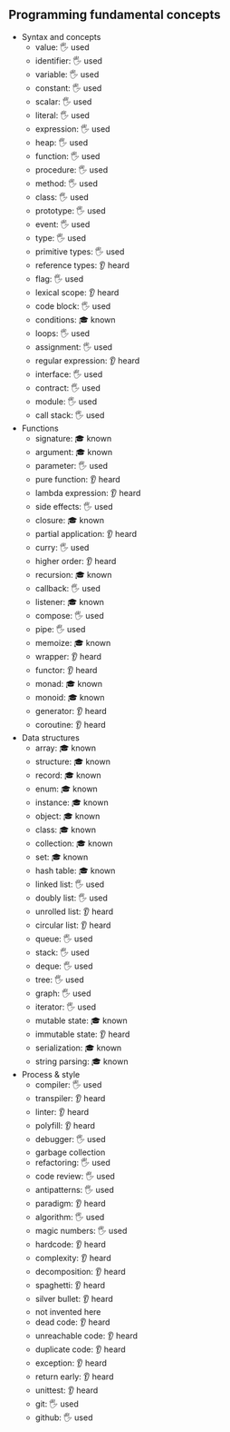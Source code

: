 ## Programming fundamental concepts

- Syntax and concepts
  - value: 🖐️ used
  - identifier: 🖐️ used
  - variable: 🖐️ used
  - constant: 🖐️ used
  - scalar: 🖐️ used
  - literal: 🖐️ used
  - expression: 🖐️ used
  - heap: 🖐️ used
  - function: 🖐️ used
  - procedure: 🖐️ used
  - method: 🖐️ used
  - class: 🖐️ used
  - prototype: 🖐️ used
  - event: 🖐️ used
  - type: 🖐️ used
  - primitive types: 🖐️ used
  - reference types: 👂 heard
  - flag: 🖐️ used
  - lexical scope: 👂 heard
  - code block: 🖐️ used
  - conditions: 🎓 known
  - loops: 🖐️ used
  - assignment: 🖐️ used
  - regular expression: 👂 heard
  - interface: 🖐️ used
  - contract: 🖐️ used
  - module: 🖐️ used
  - call stack: 🖐️ used
- Functions
  - signature: 🎓 known
  - argument: 🎓 known
  - parameter: 🖐️ used
  - pure function: 👂 heard
  - lambda expression: 👂 heard
  - side effects: 🖐️ used
  - closure: 🎓 known
  - partial application: 👂 heard
  - curry: 🖐️ used
  - higher order: 👂 heard
  - recursion: 🎓 known
  - callback: 🖐️ used
  - listener: 🎓 known
  - compose: 🖐️ used
  - pipe: 🖐️ used
  - memoize: 🎓 known
  - wrapper: 👂 heard
  - functor: 👂 heard
  - monad: 🎓 known
  - monoid: 🎓 known
  - generator: 👂 heard
  - coroutine: 👂 heard
- Data structures
  - array: 🎓 known
  - structure: 🎓 known
  - record: 🎓 known
  - enum: 🎓 known
  - instance: 🎓 known
  - object: 🎓 known
  - class: 🎓 known
  - collection: 🎓 known
  - set: 🎓 known
  - hash table: 🎓 known
  - linked list: 🖐️ used
  - doubly list: 🖐️ used
  - unrolled list: 👂 heard
  - circular list: 👂 heard
  - queue: 🖐️ used
  - stack: 🖐️ used
  - deque: 🖐️ used
  - tree: 🖐️ used
  - graph: 🖐️ used
  - iterator: 🖐️ used
  - mutable state: 🎓 known
  - immutable state: 👂 heard
  - serialization: 🎓 known
  - string parsing: 🎓 known
- Process & style
  - compiler: 🖐️ used
  - transpiler: 👂 heard
  - linter: 👂 heard
  - polyfill: 👂 heard
  - debugger: 🖐️ used
  - garbage collection
  - refactoring: 🖐️ used
  - code review: 🖐️ used
  - antipatterns: 🖐️ used
  - paradigm: 👂 heard
  - algorithm: 🖐️ used
  - magic numbers: 🖐️ used
  - hardcode: 👂 heard
  - complexity: 👂 heard
  - decomposition: 👂 heard
  - spaghetti: 👂 heard
  - silver bullet: 👂 heard
  - not invented here
  - dead code: 👂 heard
  - unreachable code: 👂 heard
  - duplicate code: 👂 heard
  - exception: 👂 heard
  - return early: 👂 heard
  - unittest: 👂 heard
  - git: 🖐️ used
  - github: 🖐️ used
